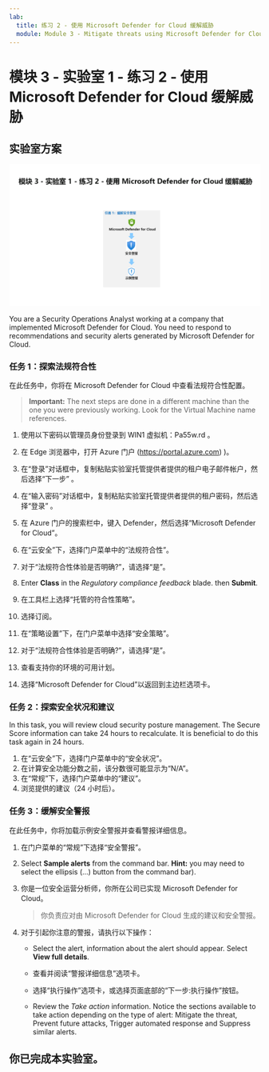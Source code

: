 ```yaml
---
lab:
  title: 练习 2 - 使用 Microsoft Defender for Cloud 缓解威胁
  module: Module 3 - Mitigate threats using Microsoft Defender for Cloud
---
```


# <a name="module-3---lab-1---exercise-2---mitigate-threats-using-microsoft-defender-for-cloud"></a>模块 3 - 实验室 1 - 练习 2 - 使用 Microsoft Defender for Cloud 缓解威胁

## <a name="lab-scenario"></a>实验室方案

![实验室概述。](../Media/SC-200-Lab_Diagrams_Mod3_L1_Ex2.png)

You are a Security Operations Analyst working at a company that implemented Microsoft Defender for Cloud. You need to respond to recommendations and security alerts generated by Microsoft Defender for Cloud.


### <a name="task-1-explore-regulatory-compliance"></a>任务 1：探索法规符合性

在此任务中，你将在 Microsoft Defender for Cloud 中查看法规符合性配置。 

><bpt id="p1">**</bpt>Important:<ept id="p1">**</ept> The next steps are done in a different machine than the one you were previously working. Look for the Virtual Machine name references.

1. 使用以下密码以管理员身份登录到 WIN1 虚拟机：Pa55w.rd 。  

1. 在 Edge 浏览器中，打开 Azure 门户 (https://portal.azure.com) )。

1. 在“登录”对话框中，复制粘贴实验室托管提供者提供的租户电子邮件帐户，然后选择“下一步”  。

1. 在“输入密码”对话框中，复制粘贴实验室托管提供者提供的租户密码，然后选择“登录”  。

1. 在 Azure 门户的搜索栏中，键入 Defender，然后选择“Microsoft Defender for Cloud”。

1. 在“云安全”下，选择门户菜单中的“法规符合性”。
1. 对于“法规符合性体验是否明确?”，请选择“是”。
1. Enter <bpt id="p1">**</bpt>Class<ept id="p1">**</ept> in the <bpt id="p2">*</bpt>Regulatory compliance feedback<ept id="p2">*</ept> blade. then <bpt id="p1">**</bpt>Submit<ept id="p1">**</ept>.
1. 在工具栏上选择“托管的符合性策略”。
1. 选择订阅。
1. 在“策略设置”下，在门户菜单中选择“安全策略”。
1. 对于“法规符合性体验是否明确?”，请选择“是”。
1. 查看支持你的环境的可用计划。
1. 选择“Microsoft Defender for Cloud”以返回到主边栏选项卡。

### <a name="task-2-explore-security-posture-and-recommendations"></a>任务 2：探索安全状况和建议

In this task, you will review cloud security posture management.  The Secure Score information can take 24 hours to recalculate.  It is beneficial to do this task again in 24 hours.

1. 在“云安全”下，选择门户菜单中的“安全状况”。
1. 在计算安全功能分数之前，该分数很可能显示为“N/A”。
1. 在“常规”下，选择门户菜单中的“建议”。
1. 浏览提供的建议（24 小时后）。




### <a name="task-3-mitigate-security-alerts"></a>任务 3：缓解安全警报

在此任务中，你将加载示例安全警报并查看警报详细信息。


1. 在门户菜单的“常规”下选择“安全警报”。

1. Select <bpt id="p1">**</bpt>Sample alerts<ept id="p1">**</ept> from the command bar. <bpt id="p1">**</bpt>Hint:<ept id="p1">**</ept> you may need to select the ellipsis (...) button from the command bar).

1. 你是一位安全运营分析师，你所在公司已实现 Microsoft Defender for Cloud。  

    >你负责应对由 Microsoft Defender for Cloud 生成的建议和安全警报。

1. 对于引起你注意的警报，请执行以下操作：

    - Select the alert, information about the alert should appear. Select <bpt id="p1">**</bpt>View full details<ept id="p1">**</ept>.

    - 查看并阅读“警报详细信息”选项卡。

    - 选择“执行操作”选项卡，或选择页面底部的“下一步:执行操作”按钮。

    - Review the <bpt id="p1">*</bpt>Take action<ept id="p1">*</ept> information. Notice the sections available to take action depending on the type of alert: Mitigate the threat, Prevent future attacks, Trigger automated response and Suppress similar alerts.

## <a name="you-have-completed-the-lab"></a>你已完成本实验室。
